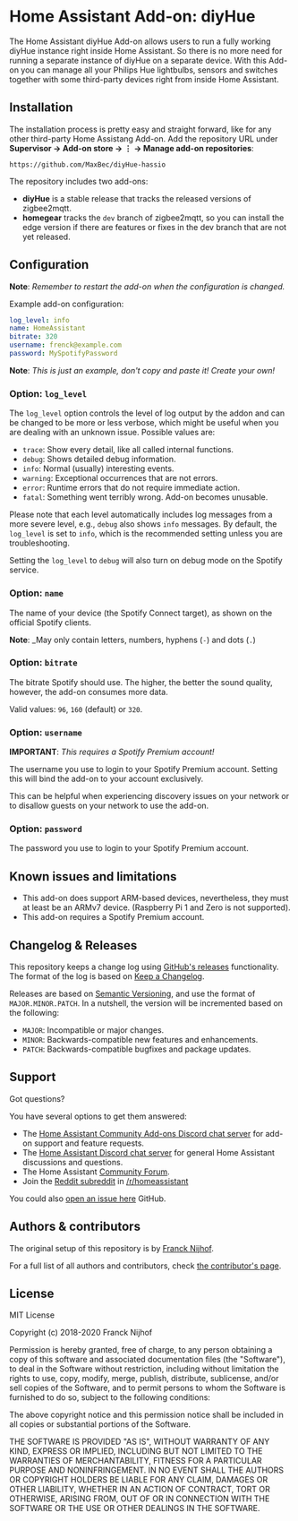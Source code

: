 # Home Assistant Add-on: diyHue

The Home Assistant diyHue Add-on allows users to run a fully working diyHue instance right inside Home Assistant. So there is no more need for running a separate instance of diyHue on a separate device. With this Add-on you can manage all your Philips Hue lightbulbs, sensors and switches together
with some third-party devices right from inside Home Assistant.

## Installation

The installation process is pretty easy and straight forward, like for any other third-party Home Assistang Add-on. Add the repository URL under **Supervisor → Add-on store → ⋮ → Manage add-on repositories**:

    https://github.com/MaxBec/diyHue-hassio

The repository includes two add-ons:

-    **diyHue** is a stable release that tracks the released versions of zigbee2mqtt.
-    **homegear** tracks the `dev` branch of zigbee2mqtt, so you can install the edge version if there are features or fixes in the dev branch that are not yet released.

## Configuration

**Note**: _Remember to restart the add-on when the configuration is changed._

Example add-on configuration:

```yaml
log_level: info
name: HomeAssistant
bitrate: 320
username: frenck@example.com
password: MySpotifyPassword
```

**Note**: _This is just an example, don't copy and paste it! Create your own!_

### Option: `log_level`

The `log_level` option controls the level of log output by the addon and can be changed to be more or less verbose, which might be useful when you are dealing with an unknown issue. Possible values are:

-    `trace`: Show every detail, like all called internal functions.
-    `debug`: Shows detailed debug information.
-    `info`: Normal (usually) interesting events.
-    `warning`: Exceptional occurrences that are not errors.
-    `error`: Runtime errors that do not require immediate action.
-    `fatal`: Something went terribly wrong. Add-on becomes unusable.

Please note that each level automatically includes log messages from a more severe level, e.g., `debug` also shows `info` messages. By default, the `log_level` is set to `info`, which is the recommended setting unless you are troubleshooting.

Setting the `log_level` to `debug` will also turn on debug mode on the Spotify service.

### Option: `name`

The name of your device (the Spotify Connect target), as shown on the official Spotify clients.

**Note**: \_May only contain letters, numbers, hyphens (`-`) and dots (`.`)

### Option: `bitrate`

The bitrate Spotify should use. The higher, the better the sound quality, however, the add-on consumes more data.

Valid values: `96`, `160` (default) or `320`.

### Option: `username`

**IMPORTANT**: _This requires a Spotify Premium account!_

The username you use to login to your Spotify Premium account. Setting this will bind the add-on to your account exclusively.

This can be helpful when experiencing discovery issues on your network or to disallow guests on your network to use the add-on.

### Option: `password`

The password you use to login to your Spotify Premium account.

## Known issues and limitations

-    This add-on does support ARM-based devices, nevertheless, they must at least be an ARMv7 device. (Raspberry Pi 1 and Zero is not supported).
-    This add-on requires a Spotify Premium account.

## Changelog & Releases

This repository keeps a change log using [GitHub's releases][releases] functionality. The format of the log is based on [Keep a Changelog][keepchangelog].

Releases are based on [Semantic Versioning][semver], and use the format of `MAJOR.MINOR.PATCH`. In a nutshell, the version will be incremented based on the following:

-    `MAJOR`: Incompatible or major changes.
-    `MINOR`: Backwards-compatible new features and enhancements.
-    `PATCH`: Backwards-compatible bugfixes and package updates.

## Support

Got questions?

You have several options to get them answered:

-    The [Home Assistant Community Add-ons Discord chat server][discord] for add-on support and feature requests.
-    The [Home Assistant Discord chat server][discord-ha] for general Home Assistant discussions and questions.
-    The Home Assistant [Community Forum][forum].
-    Join the [Reddit subreddit][reddit] in [/r/homeassistant][reddit]

You could also [open an issue here][issue] GitHub.

## Authors & contributors

The original setup of this repository is by [Franck Nijhof][frenck].

For a full list of all authors and contributors, check [the contributor's page][contributors].

## License

MIT License

Copyright (c) 2018-2020 Franck Nijhof

Permission is hereby granted, free of charge, to any person obtaining a copy of this software and associated documentation files (the "Software"), to deal in the Software without restriction, including without limitation the rights to use, copy, modify, merge, publish, distribute, sublicense, and/or
sell copies of the Software, and to permit persons to whom the Software is furnished to do so, subject to the following conditions:

The above copyright notice and this permission notice shall be included in all copies or substantial portions of the Software.

THE SOFTWARE IS PROVIDED "AS IS", WITHOUT WARRANTY OF ANY KIND, EXPRESS OR IMPLIED, INCLUDING BUT NOT LIMITED TO THE WARRANTIES OF MERCHANTABILITY, FITNESS FOR A PARTICULAR PURPOSE AND NONINFRINGEMENT. IN NO EVENT SHALL THE AUTHORS OR COPYRIGHT HOLDERS BE LIABLE FOR ANY CLAIM, DAMAGES OR OTHER
LIABILITY, WHETHER IN AN ACTION OF CONTRACT, TORT OR OTHERWISE, ARISING FROM, OUT OF OR IN CONNECTION WITH THE SOFTWARE OR THE USE OR OTHER DEALINGS IN THE SOFTWARE.

[contributors]: https://github.com/hassio-addons/addon-spotify-connect/graphs/contributors
[discord-ha]: https://discord.gg/c5DvZ4e
[discord]: https://discord.me/hassioaddons
[forum]: https://community.home-assistant.io/t/home-assistant-community-add-on-spotify-connect/61210?u=frenck
[frenck]: https://github.com/frenck
[issue]: https://github.com/hassio-addons/addon-spotify-connect/issues
[keepchangelog]: http://keepachangelog.com/en/1.0.0/
[reddit]: https://reddit.com/r/homeassistant
[releases]: https://github.com/hassio-addons/addon-spotify-connect/releases
[semver]: http://semver.org/spec/v2.0.0.htm
